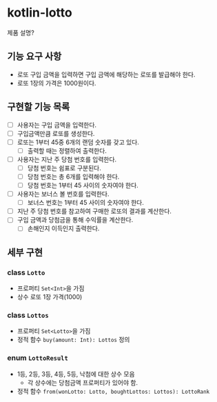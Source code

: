 # kotlin-lotto
제품 설명?

## 기능 요구 사항
- 로또 구입 금액을 입력하면 구입 금액에 해당하는 로또를 발급해야 한다.
- 로또 1장의 가격은 1000원이다.  

## 구현할 기능 목록

- [ ] 사용자는 구입 금액을 입력한다.
- [ ] 구입금액만큼 로또를 생성한다.
- [ ] 로또는 1부터 45중 6개의 랜덤 숫자를 갖고 있다.
  - [ ] 출력할 때는 정렬하여 출력한다.
- [ ] 사용자는 지난 주 당첨 번호를 입력한다.
  - [ ] 당첨 번호는 쉼표로 구분된다.
  - [ ] 당첨 번호는 총 6개를 입력해야 한다.
  - [ ] 당첨 번호는 1부터 45 사이의 숫자여야 한다.
- [ ] 사용자는 보너스 볼 번호를 입력한다.
  - [ ] 보너스 번호는 1부터 45 사이의 숫자여야 한다.
- [ ] 지난 주 당첨 번호를 참고하여 구매한 로또의 결과를 계산한다.
- [ ] 구입 금액과 당첨금을 통해 수익률을 계산한다.
  - [ ] 손해인지 이득인지 출력한다.

## 세부 구현

### class `Lotto`
- 프로퍼티 `Set<Int>`을 가짐
- 상수 로또 1장 가격(1000)

### class `Lottos`
- 프로퍼티 `Set<Lotto>`을 가짐
- 정적 함수 `buy(amount: Int): Lottos` 정의

### enum `LottoResult`
- 1등, 2등, 3등, 4등, 5등, 낙첨에 대한 상수 모음
  - 각 상수에는 당첨금액 프로퍼티가 있어야 함.
- 정적 함수 `from(wonLotto: Lotto, boughtLottos: Lottos): LottoRank`
